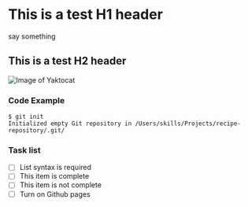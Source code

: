 # This is a test H1 header
say something
## This is a test H2 header
![Image of Yaktocat](https://octodex.github.com/images/yaktocat.png)
### Code Example
```
$ git init
Initialized empty Git repository in /Users/skills/Projects/recipe-repository/.git/
```
### Task list
- [ ] List syntax is required
- [ ] This item is complete
- [ ] This item is not complete
- [ ] Turn on Github pages